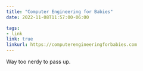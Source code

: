 ```yaml
---
title: "Computer Engineering for Babies"
date: 2022-11-08T11:57:00-06:00

tags:
- link
link: true
linkurl: https://computerengineeringforbabies.com
---
```

Way too nerdy to pass up.
